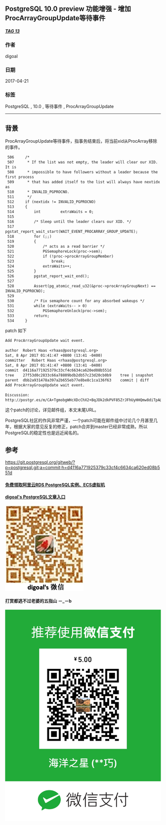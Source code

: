 ## PostgreSQL 10.0 preview 功能增强 - 增加ProcArrayGroupUpdate等待事件  
##### [TAG 13](../class/13.md)                
                                          
### 作者                                             
digoal                                     
                                      
### 日期                                                                                                         
2017-04-21                                    
                                         
### 标签                                      
PostgreSQL , 10.0 , 等待事件 , ProcArrayGroupUpdate   
                                                                                                            
----                                                                                                      
                                                                                                               
## 背景          
ProcArrayGroupUpdate等待事件，指事务结束后，将当前xid从ProcArray移除的事件。  
  
```  
 506     /*  
 507      * If the list was not empty, the leader will clear our XID.  It is  
 508      * impossible to have followers without a leader because the first process  
 509      * that has added itself to the list will always have nextidx as  
 510      * INVALID_PGPROCNO.  
 511      */  
 512     if (nextidx != INVALID_PGPROCNO)  
 513     {  
 514         int         extraWaits = 0;  
 515   
 516         /* Sleep until the leader clears our XID. */  
 517         pgstat_report_wait_start(WAIT_EVENT_PROCARRAY_GROUP_UPDATE);  
 518         for (;;)  
 519         {  
 520             /* acts as a read barrier */  
 521             PGSemaphoreLock(proc->sem);  
 522             if (!proc->procArrayGroupMember)  
 523                 break;  
 524             extraWaits++;  
 525         }  
 526         pgstat_report_wait_end();  
 527   
 528         Assert(pg_atomic_read_u32(&proc->procArrayGroupNext) == INVALID_PGPROCNO);  
 529   
 530         /* Fix semaphore count for any absorbed wakeups */  
 531         while (extraWaits-- > 0)  
 532             PGSemaphoreUnlock(proc->sem);  
 533         return;  
 534     }  
```  
  
patch 如下  
  
```  
Add ProcArrayGroupUpdate wait event.  
  
author	Robert Haas <rhaas@postgresql.org>	  
Sat, 8 Apr 2017 01:41:47 +0800 (13:41 -0400)  
committer	Robert Haas <rhaas@postgresql.org>	  
Sat, 8 Apr 2017 01:41:47 +0800 (13:41 -0400)  
commit	d4116a771925379c33cf4c6634ca620ed08b551d  
tree	27f53d0c2833c66a78809bdb2db57c23d20cb0b9	tree | snapshot  
parent	dbb2a931478a397a2b655eb77e8be8c1ca136f63	commit | diff  
Add ProcArrayGroupUpdate wait event.  
  
Discussion: http://postgr.es/m/CA+TgmobgWHcXDcChX2+BqJDk2dkPVF85ZrJFhUyHHQmw8diTpA@mail.gmail.com  
```  
  
这个patch的讨论，详见邮件组，本文末尾URL。                        
                         
PostgreSQL社区的作风非常严谨，一个patch可能在邮件组中讨论几个月甚至几年，根据大家的意见反复的修正，patch合并到master已经非常成熟，所以PostgreSQL的稳定性也是远近闻名的。                                 
                         
## 参考                                  
https://git.postgresql.org/gitweb/?p=postgresql.git;a=commit;h=d4116a771925379c33cf4c6634ca620ed08b551d  
  
  
  
  
  
  
  
  
  
  
  
  
  
#### [免费领取阿里云RDS PostgreSQL实例、ECS虚拟机](https://free.aliyun.com/ "57258f76c37864c6e6d23383d05714ea")
  
  
#### [digoal's PostgreSQL文章入口](https://github.com/digoal/blog/blob/master/README.md "22709685feb7cab07d30f30387f0a9ae")
  
  
![digoal's weixin](../pic/digoal_weixin.jpg "f7ad92eeba24523fd47a6e1a0e691b59")
  
  
  
  
  
  
#### 打赏都逃不过老婆的五指山 －_－b  
![wife's weixin ds](../pic/wife_weixin_ds.jpg "acd5cce1a143ef1d6931b1956457bc9f")
  

